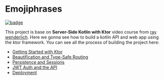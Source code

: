 # Emojiphrases
[![badge](https://img.shields.io/badge/ray-wenderlich-green)](https://www.raywenderlich.com/2885892-server-side-kotlin-with-ktor)

This project is base on **Server-Side Kotlin with Ktor** video course from [ray wenderlich](https://www.raywenderlich.com/2885892-server-side-kotlin-with-ktor). Here we gonna see how to build a kotlin API and web app using the ktor framework.
You can see all the process of building the project here:

- [Getting Started with Ktor](https://github.com/filipecancio/emojiphrases/issues/2)
- [Beautification and Type-Safe Routing](https://github.com/filipecancio/emojiphrases/issues/3)
- [Persistence and Sessions](https://github.com/filipecancio/emojiphrases/issues/4)
- [JWT Auth and the API](https://github.com/filipecancio/emojiphrases/issues/5)
- [Deployment](https://github.com/filipecancio/emojiphrases/issues/6)